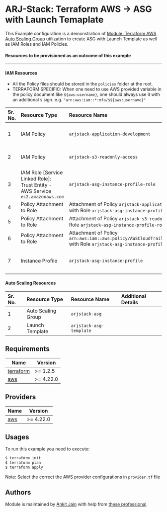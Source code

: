 # ARJ-Stack: Terraform AWS -> ASG with Launch Temaplate

This Example configuration is a demonstration of [Module: Terraform AWS Auto Scaling Group](https://github.com/arjstack/terraform-aws-iam) utilization to create ASG with Launch Template as well as IAM Roles and IAM Policies. 

#### Resources to be provisioned as an outcome of this example
---

#### IAM Resources

- All the Policy files should be stored in the `policies` folder at the root.
- TERRAFORM SPECIFIC: When one need to use AWS provided variable in the policy document like `${aws:username}`, one should always use it with an additional `$` sign. e.g. `"arn:aws:iam::*:mfa/$${aws:username}"`

| Sr. No. | Resource Type | Resource Name | Additional Details |
|:------|:------|:------|:------|
| 1 | IAM Policy | `arjstack-application-development` | Policy File: `/policies/arjstack-application-development.json` |
| 2 | IAM Policy | `arjstack-s3-readonly-access` | Policy File: `/policies/arjstack-s3-readonly-access.json` |
| 3 | IAM Role [Service Linked Role]: Trust Entity - AWS Service `ec2.amazonaws.com` | `arjstack-asg-instance-profile-role` |  |
| 4 | Policy Attachment to Role | Attachment of Policy `arjstack-application-development` with Role `arjstack-asg-instance-profile-role` |  |
| 5 | Policy Attachment to Role | Attachment of Policy `arjstack-s3-readonly-access` with Role `arjstack-asg-instance-profile-role` |  |
| 6 | Policy Attachment to Role | Attachment of Policy `arn:aws:iam::aws:policy/AWSCloudTrail_ReadOnlyAccess` with Role `arjstack-asg-instance-profile-role` |  |
| 7 | Instance Profile | `arjstack-asg-instance-profile` | IAM Role `arjstack-asg-instance-profile` is used with this instance profile  |

#### Auto Scaling Resources

| Sr. No. | Resource Type | Resource Name | Additional Details |
|:------|:------|:------|:------|
| 1 | Auto Scaling Group | `arjstack-asg` |  |
| 2 | Launch Template | `arjstack-asg-template` |  |

## Requirements

| Name | Version |
|------|---------|
| <a name="requirement_terraform"></a> [terraform](#requirement\_terraform) | >= 1.2.5 |
| <a name="requirement_aws"></a> [aws](#requirement\_aws) | >= 4.22.0 |

## Providers

| Name | Version |
|------|---------|
| <a name="provider_aws"></a> [aws](#provider\_aws) | >= 4.22.0 |

## Usages

To run this example you need to execute:

```bash
$ terraform init
$ terraform plan
$ terraform apply
```

Note: Select the correct the AWS provider configurations in `provider.tf` file

## Authors

Module is maintained by [Ankit Jain](https://github.com/ankit-jn) with help from [these professional](https://github.com/arjstack/terraform-aws-examples/graphs/contributors).
